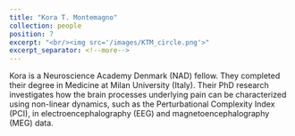 ```yaml
---
title: "Kora T. Montemagno"
collection: people
position: 7
excerpt: "<br/><img src='/images/KTM_circle.png'>"
excerpt_separator: <!--more-->
---
```


<!--more-->

Kora is a Neuroscience Academy Denmark (NAD) fellow. They completed their degree in Medicine at Milan University (Italy). Their PhD research investigates how the brain processes underlying pain can be characterized using non-linear dynamics, such as the Perturbational Complexity Index (PCI), in electroencephalography (EEG) and magnetoencephalography (MEG) data.